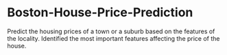 # Boston-House-Price-Prediction
Predict the housing prices of a town or a suburb based on the features of the locality. Identified the most important features affecting the price of the house.
